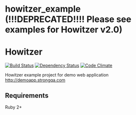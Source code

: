 howitzer_example (!!!DEPRECATED!!!! Please see examples for Howitzer v2.0)
================

# Howitzer
[![Build Status](https://travis-ci.org/strongqa/howitzer_example.svg?branch=master)][travis]
[![Dependency Status](https://gemnasium.com/strongqa/howitzer_example.png)][gemnasium]
[![Code Climate](https://codeclimate.com/github/strongqa/howitzer_example/badges/gpa.svg)][codeclimate]


[travis]: https://travis-ci.org/strongqa/howitzer_example
[gemnasium]: https://gemnasium.com/strongqa/howitzer_example
[codeclimate]: https://codeclimate.com/github/strongqa/howitzer_example

Howitzer example project for demo web application http://demoapp.strongqa.com


## Requirements
Ruby 2+
